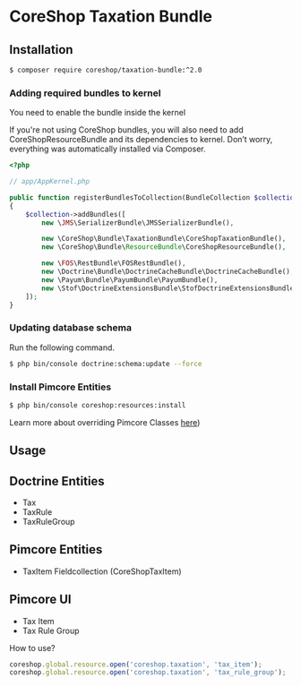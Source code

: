 # CoreShop Taxation Bundle

## Installation
```bash
$ composer require coreshop/taxation-bundle:^2.0
```

### Adding required bundles to kernel
You need to enable the bundle inside the kernel

If you're not using CoreShop bundles, you will also need to add CoreShopResourceBundle and its dependencies
to kernel. Don’t worry, everything was automatically installed via Composer.

```php
<?php

// app/AppKernel.php

public function registerBundlesToCollection(BundleCollection $collection)
{
    $collection->addBundles([
        new \JMS\SerializerBundle\JMSSerializerBundle(),

        new \CoreShop\Bundle\TaxationBundle\CoreShopTaxationBundle(),
        new \CoreShop\Bundle\ResourceBundle\CoreShopResourceBundle(),

        new \FOS\RestBundle\FOSRestBundle(),
        new \Doctrine\Bundle\DoctrineCacheBundle\DoctrineCacheBundle(),
        new \Payum\Bundle\PayumBundle\PayumBundle(),
        new \Stof\DoctrineExtensionsBundle\StofDoctrineExtensionsBundle(),
    ]);
}
```

### Updating database schema
Run the following command.

```bash
$ php bin/console doctrine:schema:update --force
```

### Install Pimcore Entities

```bash
$ php bin/console coreshop:resources:install
```

Learn more about overriding Pimcore Classes [here](../03_Development/01_Extending_Guide/03_Extend_CoreShop_DataObjects.md))


## Usage


## Doctrine Entities
 - Tax
 - TaxRule
 - TaxRuleGroup

## Pimcore Entities
 - TaxItem Fieldcollection (CoreShopTaxItem)


## Pimcore UI

 - Tax Item
 - Tax Rule Group

How to use?

```javascript
coreshop.global.resource.open('coreshop.taxation', 'tax_item');
coreshop.global.resource.open('coreshop.taxation', 'tax_rule_group');
```
